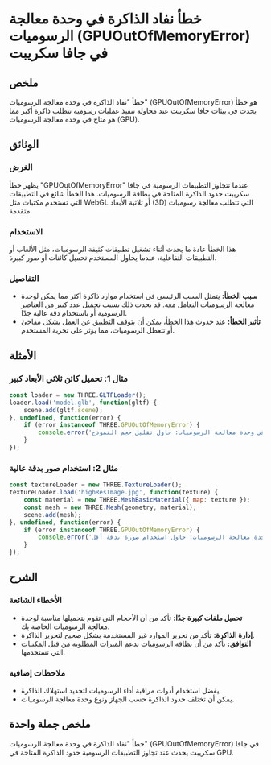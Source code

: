 <!--
Meta Description: # خطأ نفاد الذاكرة في وحدة معالجة الرسوميات (GPUOutOfMemoryError) في جافا سكريبت ## ملخص خطأ "نفاد الذاكرة في وحدة معالجة الرسوميات" (GPUOutOfMemoryEr...
Meta Keywords: الرسوميات, الذاكرة, معالجة, وحدة, gpuoutofmemoryerror
-->

# خطأ نفاد الذاكرة في وحدة معالجة الرسوميات (GPUOutOfMemoryError) في جافا سكريبت

## ملخص
خطأ "نفاد الذاكرة في وحدة معالجة الرسوميات" (GPUOutOfMemoryError) هو خطأ يحدث في بيئات جافا سكريبت عند محاولة تنفيذ عمليات رسومية تتطلب ذاكرة أكبر مما هو متاح في وحدة معالجة الرسوميات (GPU).

## الوثائق
### الغرض
يظهر خطأ "GPUOutOfMemoryError" عندما تتجاوز التطبيقات الرسومية في جافا سكريبت حدود الذاكرة المتاحة في بطاقة الرسوميات. هذا الخطأ شائع في التطبيقات التي تستخدم مكتبات مثل WebGL أو ثلاثية الأبعاد (3D) التي تتطلب معالجة رسوميات متقدمة.

### الاستخدام
هذا الخطأ عادة ما يحدث أثناء تشغيل تطبيقات كثيفة الرسوميات، مثل الألعاب أو التطبيقات التفاعلية، عندما يحاول المستخدم تحميل كائنات أو صور كبيرة.

### التفاصيل
- **سبب الخطأ:** يتمثل السبب الرئيسي في استخدام موارد ذاكرة أكثر مما يمكن لوحدة معالجة الرسوميات التعامل معه. قد يحدث ذلك بسبب تحميل عدد كبير من العناصر الرسومية أو باستخدام دقة عالية جدًا.
- **تأثير الخطأ:** عند حدوث هذا الخطأ، يمكن أن يتوقف التطبيق عن العمل بشكل مفاجئ أو تتعطل الرسوميات، مما يؤثر على تجربة المستخدم.

## الأمثلة
### مثال 1: تحميل كائن ثلاثي الأبعاد كبير
```javascript
const loader = new THREE.GLTFLoader();
loader.load('model.glb', function(gltf) {
    scene.add(gltf.scene);
}, undefined, function(error) {
    if (error instanceof THREE.GPUOutOfMemoryError) {
        console.error('نفاد الذاكرة في وحدة معالجة الرسوميات: حاول تقليل حجم النموذج.');
    }
});
```

### مثال 2: استخدام صور بدقة عالية
```javascript
const textureLoader = new THREE.TextureLoader();
textureLoader.load('highResImage.jpg', function(texture) {
    const material = new THREE.MeshBasicMaterial({ map: texture });
    const mesh = new THREE.Mesh(geometry, material);
    scene.add(mesh);
}, undefined, function(error) {
    if (error instanceof THREE.GPUOutOfMemoryError) {
        console.error('نفاد الذاكرة في وحدة معالجة الرسوميات: حاول استخدام صورة بدقة أقل.');
    }
});
```

## الشرح
### الأخطاء الشائعة
- **تحميل ملفات كبيرة جدًا:** تأكد من أن الأحجام التي تقوم بتحميلها مناسبة لوحدة معالجة الرسوميات الخاصة بك.
- **إدارة الذاكرة:** تأكد من تحرير الموارد غير المستخدمة بشكل صحيح لتحرير الذاكرة.
- **التوافق:** تأكد من أن بطاقة الرسوميات تدعم الميزات المطلوبة من قبل المكتبات التي تستخدمها.

### ملاحظات إضافية
- يفضل استخدام أدوات مراقبة أداء الرسوميات لتحديد استهلاك الذاكرة.
- يمكن أن تختلف حدود الذاكرة حسب الجهاز ونوع وحدة معالجة الرسوميات.

## ملخص جملة واحدة
خطأ "نفاد الذاكرة في وحدة معالجة الرسوميات" (GPUOutOfMemoryError) في جافا سكريبت يحدث عند تجاوز التطبيقات الرسومية حدود الذاكرة المتاحة في GPU.